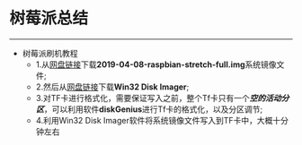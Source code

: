 # 树莓派总结
----
- 树莓派刷机教程
  - 1.从[网盘链接](https://pan.baidu.com/s/1ge6TNtL)下载**2019-04-08-raspbian-stretch-full.img**系统镜像文件;
  - 2.然后从[网盘链接](https://pan.baidu.com/s/1qXRArUW)下载**Win32 Disk Imager**;
  - 3.对TF卡进行格式化，需要保证写入之前，整个Tf卡只有一个***空的活动分区***，可以利用软件**diskGenius**进行Tf卡的格式化，以及分区调节;
  - 4.利用Win32 Disk Imager软件将系统镜像文件写入到TF卡中，大概十分钟左右
